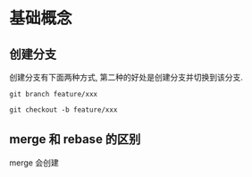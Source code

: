 # 基础概念

## 创建分支

创建分支有下面两种方式, 第二种的好处是创建分支并切换到该分支.

```batch
git branch feature/xxx

git checkout -b feature/xxx
```

## merge 和 rebase 的区别

merge 会创建
